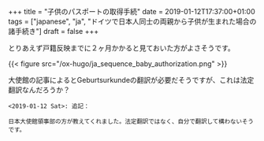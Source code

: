 +++
title = "子供のパスポートの取得手続"
date = 2019-01-12T17:37:00+01:00
tags = ["japanese", "ja", "ドイツで日本人同士の両親から子供が生まれた場合の諸手続き"]
draft = false
+++

とりあえず戸籍反映までに２ヶ月かかると見ておいた方がよさそうです。

{{< figure src="/ox-hugo/ja_sequence_baby_authorization.png" >}}

大使館の記事によるとGeburtsurkundeの翻訳が必要だそうですが、これは法定翻訳なんだろうか？

```text
<2019-01-12 Sat>: 追記：

日本大使館領事部の方が教えてくれました。法定翻訳ではなく、自分で翻訳して構わないそうです。
```
